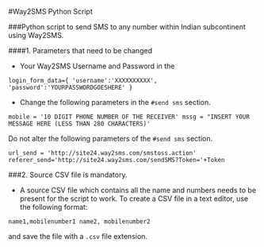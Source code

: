 #Way2SMS Python Script

###Python script to send SMS to any number within Indian subcontinent using Way2SMS.

####1. Parameters that need to be changed 
* Your Way2SMS Username and Password in the 

`login_form_data={
	'username':'XXXXXXXXXX',
	'password':'YOURPASSWORDGOESHERE'
}`

* Change the following parameters in the `#send sms` section.

`mobile = '10 DIGIT PHONE NUMBER OF THE RECEIVER'
mssg = "INSERT YOUR MESSAGE HERE (LESS THAN 280 CHARACTERS)'`

Do not alter the following parameters of the `#send sms` section.

`url_send = 'http://site24.way2sms.com/smstoss.action'
referer_send='http://site24.way2sms.com/sendSMS?Token='+Token`

###2. Source CSV file is mandatory.
* A source CSV file which contains all the name and numbers needs to be present for the script to work. To create a CSV file in a text editor, use the following format:

`name1,mobilenumber1
name2, mobilenumber2`

and save the file with a `.csv` file extension.

